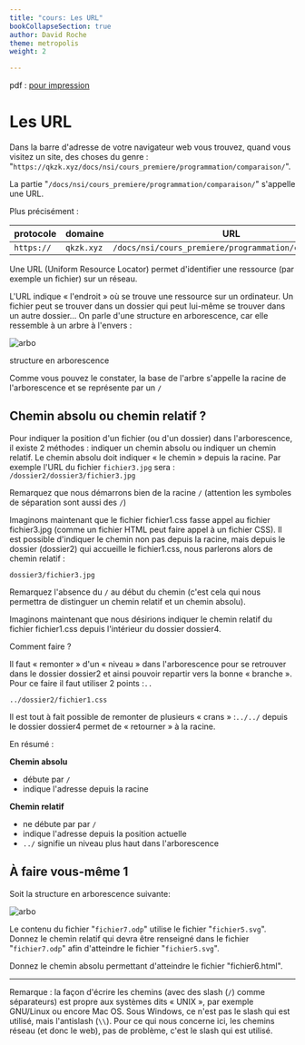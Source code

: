 ```yaml
---
title: "cours: Les URL"
bookCollapseSection: true
author: David Roche
theme: metropolis
weight: 2

---
```


pdf : [pour impression](./nsi_prem_url.pdf)


# Les URL

Dans la barre d'adresse de votre navigateur web vous trouvez, quand
vous visitez un site, des choses du genre :
"`https://qkzk.xyz/docs/nsi/cours_premiere/programmation/comparaison/`".

La partie
"`/docs/nsi/cours_premiere/programmation/comparaison/`" s'appelle une URL.

Plus précisément :

| protocole  | domaine    | URL                                                   |
|------------|------------|-------------------------------------------------------|
| `https://` | `qkzk.xyz` | `/docs/nsi/cours_premiere/programmation/comparaison/` |


Une URL (Uniform Resource Locator) permet d'identifier une ressource
(par exemple un fichier) sur un réseau.

L'URL indique « l'endroit » où se trouve une ressource sur un
ordinateur. Un fichier peut se trouver dans un dossier qui peut lui-même
se trouver dans un autre dossier... On parle d'une structure en
arborescence, car elle ressemble à un arbre à l'envers :

![arbo](img/url.jpg)

structure en arborescence

Comme vous pouvez le constater, la base de l'arbre s'appelle la racine
de l'arborescence et se représente par un `/`

## Chemin absolu ou chemin relatif ?

Pour indiquer la position d'un fichier (ou d'un dossier) dans
l'arborescence, il existe 2 méthodes : indiquer un chemin absolu ou
indiquer un chemin relatif. Le chemin absolu doit indiquer « le chemin »
depuis la racine. Par exemple l'URL du fichier `fichier3.jpg` sera :
`/dossier2/dossier3/fichier3.jpg`

Remarquez que nous démarrons bien de la racine `/` (attention les symboles
de séparation sont aussi des `/`)

Imaginons maintenant que le fichier fichier1.css fasse appel au fichier
fichier3.jpg (comme un fichier HTML peut faire appel à un fichier CSS).
Il est possible d'indiquer le chemin non pas depuis la racine, mais
depuis le dossier (dossier2) qui accueille le fichier1.css, nous
parlerons alors de chemin relatif :

`dossier3/fichier3.jpg`

Remarquez l'absence du `/` au début du chemin (c'est cela qui nous
permettra de distinguer un chemin relatif et un chemin absolu).

Imaginons maintenant que nous désirions indiquer le chemin relatif du
fichier fichier1.css depuis l'intérieur du dossier dossier4.

Comment faire ?

Il faut « remonter » d'un « niveau » dans l'arborescence pour se
retrouver dans le dossier dossier2 et ainsi pouvoir repartir vers la
bonne « branche ». Pour ce faire il faut utiliser 2 points :`..` 

`../dossier2/fichier1.css`

Il est tout à fait possible de remonter de plusieurs « crans » :`../../` 
depuis le dossier dossier4 permet de « retourner » à la racine.

En résumé :

**Chemin absolu**

* débute par `/`
* indique l'adresse depuis la racine

**Chemin relatif**

* ne débute par par `/`
* indique l'adresse depuis la position actuelle
* `../` signifie un niveau plus haut dans l'arborescence

## À faire vous-même 1

Soit la structure en arborescence suivante:

![arbo](img/url.jpg)

Le contenu du fichier "`fichier7.odp`" utilise le fichier
"`fichier5.svg`". Donnez le chemin relatif qui devra être renseigné
dans le fichier "`fichier7.odp`" afin d'atteindre le fichier
"`fichier5.svg`".

Donnez le chemin absolu permettant d'atteindre le fichier
"fichier6.html".

---

Remarque : la façon d'écrire les chemins (avec des slash (`/`) comme
séparateurs) est propre aux systèmes dits « UNIX », par exemple
GNU/Linux ou encore Mac OS. Sous Windows, ce n'est pas le slash qui est
utilisé, mais l'antislash (`\\`). Pour ce qui nous concerne ici, les
chemins réseau (et donc le web), pas de problème, c'est le slash qui
est utilisé.
